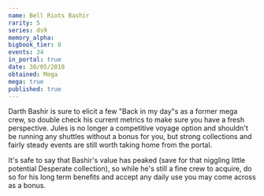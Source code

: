 ```yaml
---
name: Bell Riots Bashir
rarity: 5
series: ds9
memory_alpha:
bigbook_tier: 8
events: 34
in_portal: true
date: 30/05/2018
obtained: Mega
mega: true
published: true
---
```


Darth Bashir is sure to elicit a few "Back in my day"s as a former mega crew, so double check his current metrics to make sure you have a fresh perspective. Jules is no longer a competitive voyage option and shouldn't be running any shuttles without a bonus for you, but strong collections and fairly steady events are still worth taking home from the portal.

It's safe to say that Bashir's value has peaked (save for that niggling little potential Desperate collection), so while he's still a fine crew to acquire, do so for his long term benefits and accept any daily use you may come across as a bonus.
